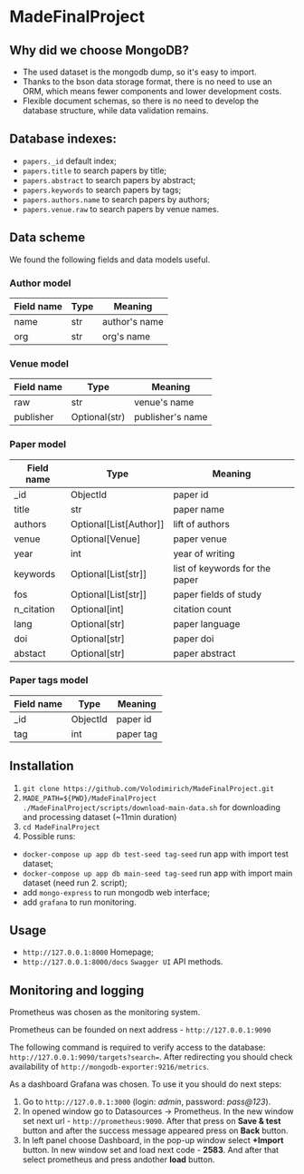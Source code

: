 # MadeFinalProject

## Why did we choose MongoDB?

- The used dataset is the mongodb dump, so it's easy to import.
- Thanks to the bson data storage format, there is no need to use an ORM, which means fewer components and lower development costs.
- Flexible document schemas, so there is no need to develop the database structure, while data validation remains.

## Database indexes:

- `papers._id` default index;
- `papers.title` to search papers by title;
- `papers.abstract` to search papers by abstract;
- `papers.keywords` to search papers by tags;
- `papers.authors.name` to search papers by authors;
- `papers.venue.raw` to search papers by venue names.

## Data scheme

We found the following fields and data models useful.

### Author model

| Field name | Type | Meaning |
|---|---|---|
| name | str | author's name |
| org | str | org's name |

### Venue model

| Field name | Type | Meaning |
|---|---|---|
| raw | str | venue's name |
| publisher | Optional(str) | publisher's name |

### Paper model

| Field name | Type | Meaning |
|---|---|---|
| _id | ObjectId | paper id |
| title | str | paper name |
| authors | Optional[List[Author]] | lift of authors |
| venue | Optional[Venue] | paper venue |
| year | int | year of writing |
| keywords | Optional[List[str]] | list of keywords for the paper |
| fos | Optional[List[str]] | paper fields of study |
| n_citation | Optional[int] | citation count |
| lang | Optional[str] | paper language |
| doi | Optional[str] | paper doi |
| abstact | Optional[str] | paper abstract |

### Paper tags model

| Field name | Type | Meaning |
|---|---|---|
| _id | ObjectId | paper id |
| tag | int | paper tag |

## Installation

1. `git clone https://github.com/Volodimirich/MadeFinalProject.git`
2. `MADE_PATH=${PWD}/MadeFinalProject ./MadeFinalProject/scripts/download-main-data.sh` for downloading and processing dataset (~11min duration)
3. `cd MadeFinalProject`
4. Possible runs:
  - `docker-compose up app db test-seed tag-seed` run app with import test dataset;
  - `docker-compose up app db main-seed tag-seed` run app with import main dataset (need run 2. script);
  - add `mongo-express` to run mongodb web interface;
  - add `grafana` to run monitoring.


## Usage

- `http://127.0.0.1:8000` Homepage;
- `http://127.0.0.1:8000/docs` `Swagger UI` API methods.

## Monitoring and logging
Prometheus was chosen as the monitoring system.

Prometheus can be founded on next address - `http://127.0.0.1:9090`

The following command is required to verify access to the database:
`http://127.0.0.1:9090/targets?search=`. After redirecting you should
 check availability of `http://mongodb-exporter:9216/metrics`.

As a dashboard Grafana was chosen. To use it you should do next steps:
1. Go to `http://127.0.0.1:3000` (login: _admin_, password: _pass@123_).
2. In opened window go to Datasources -> Prometheus. In the new window set next url - `http://prometheus:9090`. After
that press on **Save & test** button and after the success message appeared press on **Back** button.
3. In left panel choose Dashboard, in the pop-up window select **+Import** button. In new window set and load
next code - **2583**. And after that select prometheus and press andother **load** button.
